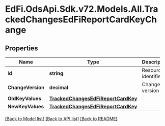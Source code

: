 # EdFi.OdsApi.Sdk.v72.Models.All.TrackedChangesEdFiReportCardKeyChange

## Properties

Name | Type | Description | Notes
------------ | ------------- | ------------- | -------------
**Id** | **string** | Resource identifier | [optional] 
**ChangeVersion** | **decimal** | Change version | [optional] 
**OldKeyValues** | [**TrackedChangesEdFiReportCardKey**](TrackedChangesEdFiReportCardKey.md) |  | [optional] 
**NewKeyValues** | [**TrackedChangesEdFiReportCardKey**](TrackedChangesEdFiReportCardKey.md) |  | [optional] 

[[Back to Model list]](../../README.md#documentation-for-models) [[Back to API list]](../../README.md#documentation-for-api-endpoints) [[Back to README]](../../README.md)

